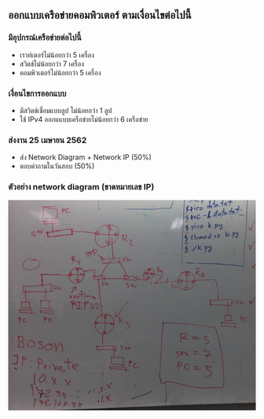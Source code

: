 ## ออกแบบเครือข่ายคอมพิวเตอร์ ตามเงื่อนไขต่อไปนี้

### มีอุปกรณ์เครือข่ายต่อไปนี้
* เราท์เตอร์ไม่น้อยกว่า 5 เครื่อง
* สวิตช์ไม่น้อยกว่า 7 เครื่อง
* คอมพิวเตอร์ไม่น้อยกว่า 5 เครื่อง

### เงื่อนไขการออกแบบ
* มีสวิตช์เชื่อมแบบลูป ไม่น้อยกว่า 1 ลูป
* ใช้ IPv4 ออกแแบบเครือข่ายไม่น้อยกว่า 6 เครือข่าย

### ส่งงาน 25 เมษายน 2562 
* ส่ง Network Diagram + Network IP (50%)
* ตอบคำถามในวันสอบ  (50%)


### ตัวอย่าง network diagram (ขาดหมายเลข IP)

![](images/example.png)
